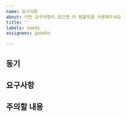 ```yaml
---
name: 요구사항
about: 어떤 요구사항이 있으면 이 템플릿을 사용해주세요
title: ''
labels: needs
assignees: genehs

---
```


## 동기


## 요구사항


## 주의할 내용
